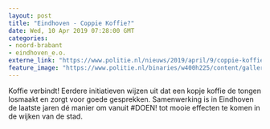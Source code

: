 ```yaml
---
layout: post
title: "Eindhoven - Coppie Koffie?"
date: Wed, 10 Apr 2019 07:28:00 GMT
categories: 
- noord-brabant 
- eindhoven_e.o. 
externe_link: "https://www.politie.nl/nieuws/2019/april/9/coppie-koffie.html"
feature_image: "https://www.politie.nl/binaries/w400h225/content/gallery/politie/nieuws/2019/april/09-ob/koffiekarretje-ehn-noord.jpg"
---
```


Koffie verbindt! Eerdere initiatieven wijzen uit dat een kopje koffie de tongen losmaakt en zorgt voor goede gesprekken. Samenwerking is in Eindhoven de laatste jaren dé manier om vanuit #DOEN! tot mooie effecten te komen in de wijken van de stad.
